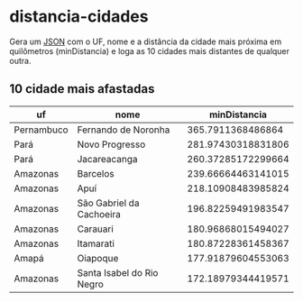 # distancia-cidades

Gera um [JSON](https://github.com/GregoryEsberci/distancia-cidades/blob/main/data/output.json)
 com o UF, nome e a distância da cidade mais próxima em quilômetros (minDistancia) e loga as 10 cidades mais distantes de qualquer outra.
## 10 cidade mais afastadas


|     uf     |           nome            |    minDistancia    |
|------------|---------------------------|--------------------|
| Pernambuco |    Fernando de Noronha    | 365.7911368486864  |
|    Pará    |      Novo Progresso       | 281.97430318831806 |
|    Pará    |       Jacareacanga        | 260.37285172299664 |
|  Amazonas  |         Barcelos          | 239.66664463141015 |
|  Amazonas  |           Apuí            | 218.10908483985824 |
|  Amazonas  | São Gabriel da Cachoeira  | 196.82259491983547 |
|  Amazonas  |         Carauari          | 180.96868015494027 |
|  Amazonas  |         Itamarati         | 180.87228361458367 |
|   Amapá    |         Oiapoque          | 177.91879604553063 |
|  Amazonas  | Santa Isabel do Rio Negro | 172.18979344419571 |